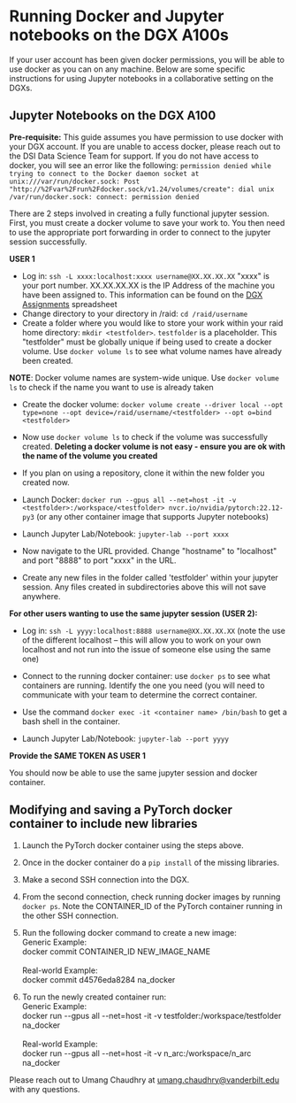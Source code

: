 # Running Docker and Jupyter notebooks on the DGX A100s

If your user account has been given docker permissions, you will be able to use docker as you can on any machine. Below are some specific instructions for using Jupyter notebooks in a collaborative setting on the DGXs.

## Jupyter Notebooks on the DGX A100

**Pre-requisite:** This guide assumes you have permission to use docker with your DGX account. If you are unable to access docker, please reach out to the DSI Data Science Team for support. If you do not have access to docker, you will see an error like the following: ```permission denied while trying to connect to the Docker daemon socket at unix:///var/run/docker.sock: Post "http://%2Fvar%2Frun%2Fdocker.sock/v1.24/volumes/create": dial unix /var/run/docker.sock: connect: permission denied```

There are 2 steps involved in creating a fully functional jupyter session. First, you must create a docker volume to save your work to. You then need to use the appropriate port forwarding in order to connect to the jupyter session successfully.

**USER 1** 
 
* Log in: `ssh -L xxxx:localhost:xxxx username@XX.XX.XX.XX` "xxxx" is your port number. XX.XX.XX.XX is the IP Address of the machine you have been assigned to. This information can be found on the [DGX Assignments](https://docs.google.com/spreadsheets/d/1BQjkEN3PJDlljziHQeCBBTwa9unaWivCDnwpmLqmxUQ/edit?usp=sharing) spreadsheet
* Change directory to your directory in /raid: `cd /raid/username`
* Create a folder where you would like to store your work within your raid home directory: `mkdir <testfolder>`. ```testfolder``` is a placeholder. This "testfolder" must be globally unique if being used to create a docker volume. Use `docker volume ls` to see what volume names have already been created. 

**NOTE**: Docker volume names are system-wide unique. Use `docker volume ls` to check if the name you want to use is already taken

* Create the docker volume: `docker volume create --driver local --opt type=none --opt device=/raid/username/<testfolder> --opt o=bind <testfolder>`

* Now use `docker volume ls` to check if the volume was successfully created. **Deleting a docker volume is not easy - ensure you are ok with the name of the volume you created**

* If you plan on using a repository, clone it within the new folder you created now. 

* Launch Docker: `docker run --gpus all --net=host -it -v <testfolder>:/workspace/<testfolder> nvcr.io/nvidia/pytorch:22.12-py3` (or any other container image that supports Jupyter notebooks)
 
* Launch Jupyter Lab/Notebook: `jupyter-lab --port xxxx`
 
* Now navigate to the URL provided. Change "hostname" to "localhost" and port "8888" to port "xxxx" in the URL. 

* Create any new files in the folder called 'testfolder' within your jupyter session. Any files created in subdirectories above this will not save anywhere. 
 
**For other users wanting to use the same jupyter session (USER 2):**
 
* Log in: `ssh -L yyyy:localhost:8888 username@XX.XX.XX.XX` (note the use of the different localhost – this will allow you to work on your own localhost and not run into the issue of someone else using the same one)
 
* Connect to the running docker container: use `docker ps` to see what containers are running. Identify the one you need (you will need to communicate with your team to determine the correct container. 
 
* Use the command `docker exec -it <container name> /bin/bash` to get a bash shell in the container.
 
* Launch Jupyter Lab/Notebook: `jupyter-lab --port yyyy`
 
**Provide the SAME TOKEN AS USER 1**
 
You should now be able to use the same jupyter session and docker container. 

## Modifying and saving a PyTorch docker container to include new libraries
1. Launch the PyTorch docker container using the steps above.

2. Once in the docker container do a `pip install` of the missing libraries.

3. Make a second SSH connection into the DGX.

4. From the second connection, check running docker images by running `docker ps`. Note the CONTAINER_ID of the PyTorch container running in the other SSH connection.

5. Run the following docker command to create a new image:<br>
Generic Example:<br>
docker commit CONTAINER_ID NEW_IMAGE_NAME<br><br>
Real-world Example:<br>
docker commit d4576eda8284 na_docker

6. To run the newly created container run:<br>
Generic Example:<br>
docker run --gpus all --net=host -it -v testfolder:/workspace/testfolder na_docker<br><br>
Real-world Example:<br>
docker run --gpus all --net=host -it -v n_arc:/workspace/n_arc na_docker

Please reach out to Umang Chaudhry at umang.chaudhry@vanderbilt.edu with any questions.
